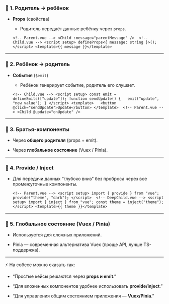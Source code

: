 ### 🔹 1. Родитель → ребёнок

- **Props** (свойства)
    
    - Родитель передаёт данные ребёнку через `props`.
        
    
    `<!-- Parent.vue --> <Child :message="parentMessage" />  <!-- Child.vue --> <script setup> defineProps<{ message: string }>(); </script> <template>{{ message }}</template>`
    

---

### 🔹 2. Ребёнок → родитель

- **События** (`$emit`)
    
    - Ребёнок генерирует событие, родитель его слушает.
        
    
    `<!-- Child.vue --> <script setup> const emit = defineEmits(["update"]); function sendUpdate() {   emit("update", "new value"); } </script> <template>   <button @click="sendUpdate">Update</button> </template>  <!-- Parent.vue --> <Child @update="onUpdate" />`
    

---

### 🔹 3. Братья-компоненты

- Через **общего родителя** (props + emit).
    
- Через **глобальное состояние** (Vuex / Pinia).
    

---

### 🔹 4. Provide / Inject

- Для передачи данных “глубоко вниз” без проброса через все промежуточные компоненты.
    
    `<!-- Parent.vue --> <script setup> import { provide } from "vue"; provide("theme", "dark"); </script>  <!-- DeepChild.vue --> <script setup> import { inject } from "vue"; const theme = inject("theme"); </script> <template>{{ theme }}</template>`
    

---

### 🔹 5. Глобальное состояние (Vuex / Pinia)

- Используется для сложных приложений.
    
- Pinia — современная альтернатива Vuex (проще API, лучше TS-поддержка).
    

---

⚡️ На собесе можно сказать так:

- “Простые кейсы решаются через **props и emit**.”
    
- “Для вложенных компонентов удобнее использовать **provide/inject**.”
    
- “Для управления общим состоянием приложения — **Vuex/Pinia**.”